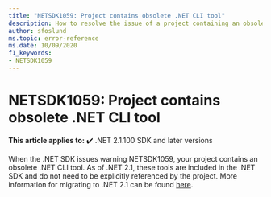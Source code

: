 ```yaml
---
title: "NETSDK1059: Project contains obsolete .NET CLI tool"
description: How to resolve the issue of a project containing an obsolete .NET CLI tool
author: sfoslund
ms.topic: error-reference
ms.date: 10/09/2020
f1_keywords:
- NETSDK1059
---
```

# NETSDK1059: Project contains obsolete .NET CLI tool

**This article applies to:** ✔️ .NET 2.1.100 SDK and later versions

When the .NET SDK issues warning NETSDK1059, your project contains an obsolete .NET CLI tool. As of .NET 2.1, these tools are included in the .NET SDK and do not need to be explicitly referenced by the project. More information for migrating to .NET 2.1 can be found [here](https://aka.ms/dotnetclitools-in-box).
